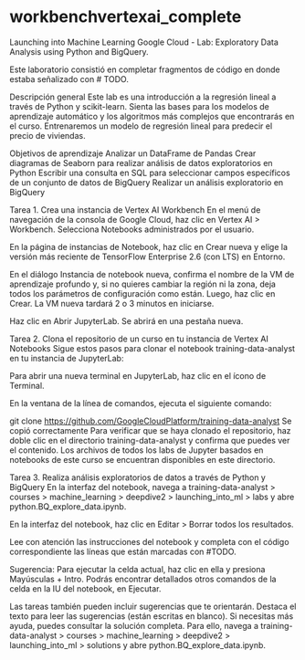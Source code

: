 # workbenchvertexai_complete
Launching into Machine Learning Google Cloud - Lab: Exploratory Data Analysis using Python and BigQuery.

Este laboratorio consistió en completar fragmentos de código en donde estaba señalizado con # TODO.

Descripción general
Este lab es una introducción a la regresión lineal a través de Python y scikit-learn. Sienta las bases para los modelos de aprendizaje automático y los algoritmos más complejos que encontrarás en el curso. Entrenaremos un modelo de regresión lineal para predecir el precio de viviendas.

Objetivos de aprendizaje
Analizar un DataFrame de Pandas
Crear diagramas de Seaborn para realizar análisis de datos exploratorios en Python
Escribir una consulta en SQL para seleccionar campos específicos de un conjunto de datos de BigQuery
Realizar un análisis exploratorio en BigQuery

Tarea 1. Crea una instancia de Vertex AI Workbench
En el menú de navegación de la consola de Google Cloud, haz clic en Vertex AI > Workbench. Selecciona Notebooks administrados por el usuario.

En la página de instancias de Notebook, haz clic en Crear nueva y elige la versión más reciente de TensorFlow Enterprise 2.6 (con LTS) en Entorno.

En el diálogo Instancia de notebook nueva, confirma el nombre de la VM de aprendizaje profundo y, si no quieres cambiar la región ni la zona, deja todos los parámetros de configuración como están. Luego, haz clic en Crear. La VM nueva tardará 2 o 3 minutos en iniciarse.

Haz clic en Abrir JupyterLab.
Se abrirá en una pestaña nueva.

Tarea 2. Clona el repositorio de un curso en tu instancia de Vertex AI Notebooks
Sigue estos pasos para clonar el notebook training-data-analyst en tu instancia de JupyterLab:

Para abrir una nueva terminal en JupyterLab, haz clic en el ícono de Terminal.

En la ventana de la línea de comandos, ejecuta el siguiente comando:

git clone https://github.com/GoogleCloudPlatform/training-data-analyst
Se copió correctamente
Para verificar que se haya clonado el repositorio, haz doble clic en el directorio training-data-analyst y confirma que puedes ver el contenido.
Los archivos de todos los labs de Jupyter basados en notebooks de este curso se encuentran disponibles en este directorio.

Tarea 3. Realiza análisis exploratorios de datos a través de Python y BigQuery
En la interfaz del notebook, navega a training-data-analyst > courses > machine_learning > deepdive2 > launching_into_ml > labs y abre python.BQ_explore_data.ipynb.

En la interfaz del notebook, haz clic en Editar > Borrar todos los resultados.

Lee con atención las instrucciones del notebook y completa con el código correspondiente las líneas que están marcadas con #TODO.

Sugerencia: Para ejecutar la celda actual, haz clic en ella y presiona Mayúsculas + Intro. Podrás encontrar detallados otros comandos de la celda en la IU del notebook, en Ejecutar.

Las tareas también pueden incluir sugerencias que te orientarán. Destaca el texto para leer las sugerencias (están escritas en blanco).
Si necesitas más ayuda, puedes consultar la solución completa. Para ello, navega a training-data-analyst > courses > machine_learning > deepdive2 > launching_into_ml > solutions y abre python.BQ_explore_data.ipynb.
